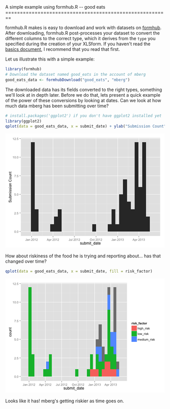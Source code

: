 <link href="http://kevinburke.bitbucket.org/markdowncss/markdown.css" rel="stylesheet"></link>
A simple example using formhub.R -- good eats
========================================================

formhub.R makes is easy to download and work with datasets on [formhub](http://formhub.org). After downloading, formhub.R post-processes your dataset to convert the different columns to the correct type, which it derives from the `type` you specified during the creation of your XLSform. If you haven't read the [basics document](http://SEL-Columbia.github.com/formhub.R/demo/Basics_of_formhub.R.html), I recommend that you read that first.

Let us illustrate this with a simple example:


```r
library(formhub)
# Download the dataset named good_eats in the account of mberg
good_eats_data <- formhubDownload("good_eats", "mberg")
```


The downloaded data has its fields converted to the right types, something we'll look at in depth later. Before we do that, lets present a quick example of the power of these conversions by looking at dates. Can we look at how much data mberg has been submitting over time?


```r
# install.packages('ggplot2') if you don't have ggplot2 installed yet
library(ggplot2)
qplot(data = good_eats_data, x = submit_date) + ylab("Submission Count")
```

![plot of chunk plot1](figure/plot1.png) 


How about riskiness of the food he is trying and reporting about... has that changed over time?

```r
qplot(data = good_eats_data, x = submit_date, fill = risk_factor)
```

![plot of chunk plot2](figure/plot2.png) 

Looks like it has! mberg's getting riskier as time goes on.
